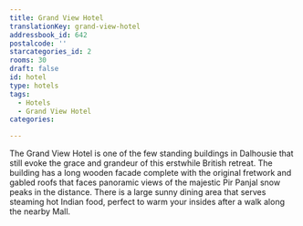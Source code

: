 ```yaml
---
title: Grand View Hotel
translationKey: grand-view-hotel
addressbook_id: 642
postalcode: ''
starcategories_id: 2
rooms: 30
draft: false
id: hotel
type: hotels
tags:
  - Hotels
  - Grand View Hotel
categories:

---
```

The Grand View Hotel is one of the few standing buildings in Dalhousie that still evoke the grace and grandeur of this erstwhile British retreat. The building has a long wooden facade complete with the original fretwork and gabled roofs that faces panoramic views of the majestic Pir Panjal snow peaks in the distance. There is a large sunny dining area that serves steaming hot Indian food, perfect to warm your insides after a walk along the nearby Mall.